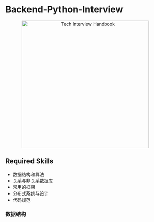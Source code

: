# Backend-Python-Interview

<div align="center">
  <a href="https://dribbble.com/shots/3831443-Tech-Interview-Handbook">
    <img src="https://cdn.rawgit.com/yangshun/tech-interview-handbook/master/assets/book.svg" alt="Tech Interview Handbook" width="400"/>
 </a>
</div>


## Required Skills

- 数据结构和算法
- 关系与非关系数据库
- 常用的框架
- 分布式系统与设计
- 代码规范

### 数据结构



